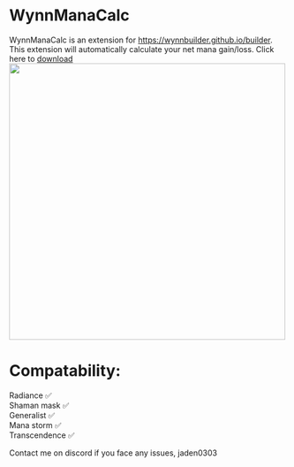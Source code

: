 # WynnManaCalc

WynnManaCalc is an extension for https://wynnbuilder.github.io/builder. This extension will automatically calculate your net mana gain/loss. 
Click here to [download](https://github.com/jdn2005/wynnManaCalc/releases/tag/Release)
<img src="https://github.com/user-attachments/assets/01fc52a5-de4d-42a4-9763-a9f578a6f529" width="500"/> <br>

# Compatability:
Radiance ✅ <br>
Shaman mask ✅ <br>
Generalist ✅ <br>
Mana storm ✅ <br>
Transcendence ✅ <br>

Contact me on discord if you face any issues, jaden0303
